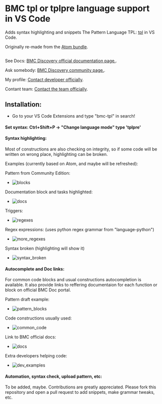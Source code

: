 # BMC tpl or tplpre language support in VS Code

Adds syntax highlighting and snippets The Pattern Language TPL: [tpl](https://docs.bmc.com/docs/discovery/213/the-pattern-language-tpl-1024739589.html) in VS Code.

Originally re-made from the [Atom bundle](https://github.com/trianglesis/language-tplpre).

##
See Docs: [BMC Discovery official documentation page.](https://docs.bmc.com/docs/productsupport/bmc-discovery).

Ask somebody: [BMC Discovery community page.](https://community.bmc.com/s/topic/0TO3n000000WJUFGA4/discovery).

My profile: [Contact developer officially](https://community.bmc.com/s/profile/0051400000BLS8hAAH).
 
Contant team: [Contact the team officially](https://community.bmc.com/s/profile/00530000003nmjaAAA).

## Installation:

- Go to your VS Code Extensions and type "bmc-tpl" in search!

####  Set syntax: Ctrl+Shift+P -> "Change language mode" type 'tplpre'

#### Syntax highlighting:

Most of constructions are also checking on integrity,
so if some code will be written on wrong place, highlighting can be broken.

Examples (currently based on Atom, and maybe will be refreshed):

Pattern from Community Edition:
- ![blocks](https://trianglesis.github.io/Atom_language_tpl_pics/TPL_Syntax_example_1.png)

Documentation block and tasks highlighted:
- ![docs](https://trianglesis.github.io/Atom_language_tpl_pics/TPL_Syntax_example_2.png)

Triggers:
- ![regexes](https://trianglesis.github.io/Atom_language_tpl_pics/TPL_Syntax_example_3.png)

Regex expressions:
(uses python regex grammar from "language-python")
- ![more_regexes](https://trianglesis.github.io/Atom_language_tpl_pics/TPL_Syntax_example_4.png)

Syntax broken
(highlighting will show it)
- ![syntax_broken](https://trianglesis.github.io/Atom_language_tpl_pics/tpl_syntax_broken.gif)

#### Autocomplete and Doc links:

For common code blocks and usual constructions autocompletion is available.
It also provide links to reffering documentaion for each function or block on official BMC Doc portal.

Pattern draft example:
- ![pattern_blocks](https://trianglesis.github.io/Atom_language_tpl_pics/tpl_autocomplete_pattern.gif)

Code constructions usually used:
- ![common_code](https://trianglesis.github.io/Atom_language_tpl_pics/tpl_autocomplete_versions.gif)

Link to BMC official docs:
- ![docs](https://trianglesis.github.io/Atom_language_tpl_pics/tpl_autocomplete_model_docs.gif)

Extra developers helping code:
- ![dev_examples](https://trianglesis.github.io/Atom_language_tpl_pics/tpl_autocomplete_debug.gif)

####  Automation, syntax check, upload pattern, etc:
To be added, maybe.
Contributions are greatly appreciated. Please fork this repository and open a pull request to add snippets, make grammar tweaks, etc.